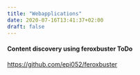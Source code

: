 ```yaml
---
title: "Webapplications"
date: 2020-07-16T13:41:37+02:00
draft: false
---
```



#### Content discovery using feroxbuster ToDo

https://github.com/epi052/feroxbuster